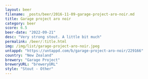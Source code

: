 ```yaml
---
layout: beer
filename: _posts/beer/2016-11-09-garage-project-aro-noir.md
title: Garage project aro noir
category: beer
score: 6.5
beer-date: "2022-09-21"
desc: "Very strong stout. A little bit much"
permalink: /beer/:title.html
img: /img/list/garage-project-aro-noir.jpeg
untappd: "https://untappd.com/b/garage-project-aro-noir/229166"
country: "New Zealand"
brewery: "Garage Project"
breweryURL: "breweryURL"
style: "Stout - Other"
---
```

